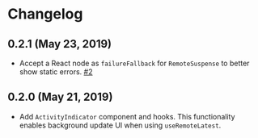 # Changelog

## 0.2.1 (May 23, 2019)

- Accept a React node as `failureFallback` for `RemoteSuspense` to better show static errors. [#2](https://github.com/ExtraHop/ts-remote-data-react/pull/2)

## 0.2.0 (May 21, 2019)

- Add `ActivityIndicator` component and hooks.
  This functionality enables background update UI when using `useRemoteLatest`.